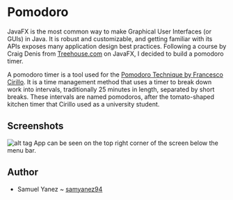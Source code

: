 # Pomodoro

JavaFX is the most common way to make Graphical User Interfaces (or GUIs) in Java. It is robust and customizable, 
and getting familiar with its APIs exposes many application design best practices. Following a course by Craig Denis
from [Treehouse.com](https://teamtreehouse.com) on JavaFX, I decided to build a pomodoro timer. 

A pomodoro timer is a tool used for the [Pomodoro Technique by Francesco Cirillo](https://francescocirillo.com/pages/pomodoro-technique).
It is a time management method that uses a timer to break down work into intervals, traditionally 25 minutes in length, separated by short
breaks. These intervals are named pomodoros, after the tomato-shaped kitchen timer that Cirillo used as a university student.

## Screenshots

![alt tag](https://i.imgur.com/Qn2Lc8K.jpg)
App can be seen on the top right corner of the screen below the menu bar.

## Author

* Samuel Yanez ~ [samyanez94](https://github.com/samyanez94)

